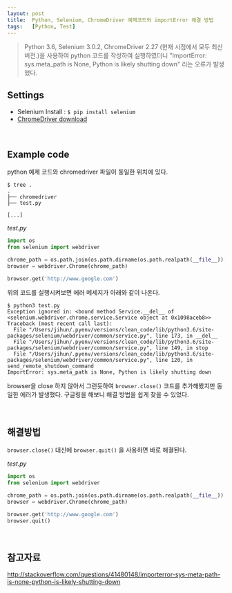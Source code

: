 ```yaml
---
layout: post
title:  Python, Selenium, ChromeDriver 예제코드와 importError 해결 방법
tags:   [Python, Test]
---
```


> Python 3.6, Selenium 3.0.2, ChromeDriver 2.27 (현재 시점에서 모두 최신 버전.)을 사용하여 python 코드를 작성하여 실행하였더니 "ImportError: sys.meta_path is None, Python is likely shutting down" 라는 오류가 발생했다.  

## Settings  

- Selenium Install : `$ pip install selenium`  
- [ChromeDriver download](https://sites.google.com/a/chromium.org/chromedriver/downloads)  

<br/>  

## Example code  

python 예제 코드와 chromedriver 파일이 동일한 위치에 있다.  

```
$ tree .
.
├── chromedriver
├── test.py

[...]
```   


_test.py_  

```python
import os
from selenium import webdriver

chrome_path = os.path.join(os.path.dirname(os.path.realpath(__file__)), 'chromedriver')
browser = webdriver.Chrome(chrome_path)

browser.get('http://www.google.com')
```  

위의 코드를 실행시켜보면 에러 메세지가 아래와 같이 나온다.   

```
$ python3 test.py
Exception ignored in: <bound method Service.__del__ of <selenium.webdriver.chrome.service.Service object at 0x1098aceb8>>
Traceback (most recent call last):
  File "/Users/jihun/.pyenv/versions/clean_code/lib/python3.6/site-packages/selenium/webdriver/common/service.py", line 173, in __del__
  File "/Users/jihun/.pyenv/versions/clean_code/lib/python3.6/site-packages/selenium/webdriver/common/service.py", line 149, in stop
  File "/Users/jihun/.pyenv/versions/clean_code/lib/python3.6/site-packages/selenium/webdriver/common/service.py", line 120, in send_remote_shutdown_command
ImportError: sys.meta_path is None, Python is likely shutting down
```   

browser을 close 하지 않아서 그런듯하여 `browser.close()` 코드를 추가해봤지만 동일한 에러가 발생했다. 구글링을 해보니 해결 방법을 쉽게 찾을 수 있었다.  

<br/>  

## 해결방법  

`browser.close()` 대신에 `browser.quit()` 을 사용하면 바로 해결된다.    

_test.py_  

```python
import os
from selenium import webdriver

chrome_path = os.path.join(os.path.dirname(os.path.realpath(__file__)), 'chromedriver')
browser = webdriver.Chrome(chrome_path)

browser.get('http://www.google.com')
browser.quit()
```  

<br/>  

## 참고자료  

<http://stackoverflow.com/questions/41480148/importerror-sys-meta-path-is-none-python-is-likely-shutting-down>
